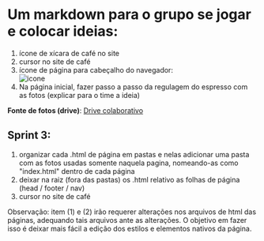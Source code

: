 # Um markdown para o grupo se jogar e colocar ideias:

1. ícone de xícara de café no site 
2. cursor no site de café
3. ícone de página para cabeçalho do navegador:  
![icone](/Apoio/conteudos-para-as-paginas/icone/icone.ico)
3. Na página inicial, fazer passo a passo da regulagem do espresso com as fotos (explicar para o time a ideia)

**Fonte de fotos (drive)**:
[Drive colaborativo](https://drive.google.com/file/d/1_sQlSqeYLP3N7mwsXiKJ0d13pxJz4u6w/view?usp=sharing)

## Sprint 3: 

1. organizar cada .html de página em pastas e nelas adicionar uma pasta com as fotos usadas somente naquela pagina, nomeando-as como "index.html" dentro de cada página
2. deixar na raiz (fora das pastas) os .html relativo as folhas de página (head / footer / nav)
3. cursor no site de café  
  
  Observação: item (1) e (2) irão requerer alterações nos arquivos de html das páginas, adequando tais arquivos ante as alterações. O objetivo em fazer isso é deixar mais fácil a edição dos estilos e elementos nativos da página.